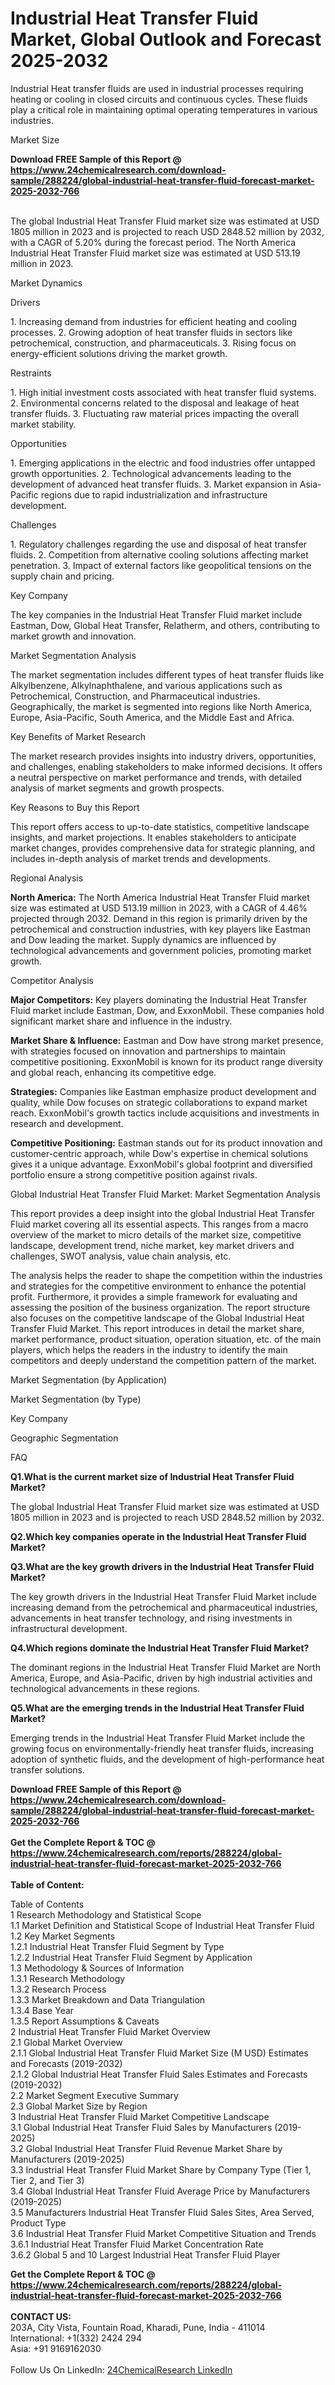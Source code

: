 <h1>Industrial Heat Transfer Fluid Market, Global Outlook and Forecast 2025-2032</h1><p>Industrial Heat transfer fluids are used in industrial processes requiring heating or cooling in closed circuits and continuous cycles. These fluids play a critical role in maintaining optimal operating temperatures in various industries.</p><p>
Market Size</p><p>
</p><div><b>Download FREE Sample of this Report @ 
            <a href="https://www.24chemicalresearch.com/download-sample/288224/global-industrial-heat-transfer-fluid-forecast-market-2025-2032-766">
            https://www.24chemicalresearch.com/download-sample/288224/global-industrial-heat-transfer-fluid-forecast-market-2025-2032-766</a></b></div><br><p>The global Industrial Heat Transfer Fluid market size was estimated at USD 1805 million in 2023 and is projected to reach USD 2848.52 million by 2032, with a CAGR of 5.20% during the forecast period. The North America Industrial Heat Transfer Fluid market size was estimated at USD 513.19 million in 2023.</p><p>
Market Dynamics</p><p>
Drivers</p><p>
</p><p>1. Increasing demand from industries for efficient heating and cooling processes. 2. Growing adoption of heat transfer fluids in sectors like petrochemical, construction, and pharmaceuticals. 3. Rising focus on energy-efficient solutions driving the market growth.</p><p>
Restraints</p><p>
</p><p>1. High initial investment costs associated with heat transfer fluid systems. 2. Environmental concerns related to the disposal and leakage of heat transfer fluids. 3. Fluctuating raw material prices impacting the overall market stability.</p><p>
Opportunities</p><p>
</p><p>1. Emerging applications in the electric and food industries offer untapped growth opportunities. 2. Technological advancements leading to the development of advanced heat transfer fluids. 3. Market expansion in Asia-Pacific regions due to rapid industrialization and infrastructure development.</p><p>
Challenges</p><p>
</p><p>1. Regulatory challenges regarding the use and disposal of heat transfer fluids. 2. Competition from alternative cooling solutions affecting market penetration. 3. Impact of external factors like geopolitical tensions on the supply chain and pricing.</p><p>
Key Company</p><p>
</p><p>The key companies in the Industrial Heat Transfer Fluid market include Eastman, Dow, Global Heat Transfer, Relatherm, and others, contributing to market growth and innovation.</p><p>
Market Segmentation Analysis</p><p>
</p><p>The market segmentation includes different types of heat transfer fluids like Alkylbenzene, Alkylnaphthalene, and various applications such as Petrochemical, Construction, and Pharmaceutical industries. Geographically, the market is segmented into regions like North America, Europe, Asia-Pacific, South America, and the Middle East and Africa.</p><p>
Key Benefits of Market Research</p><p>
</p><p>The market research provides insights into industry drivers, opportunities, and challenges, enabling stakeholders to make informed decisions. It offers a neutral perspective on market performance and trends, with detailed analysis of market segments and growth prospects.</p><p>
Key Reasons to Buy this Report</p><p>
</p><p>This report offers access to up-to-date statistics, competitive landscape insights, and market projections. It enables stakeholders to anticipate market changes, provides comprehensive data for strategic planning, and includes in-depth analysis of market trends and developments.</p><p>
Regional Analysis</p><p>
</p><p><strong>North America:</strong> The North America Industrial Heat Transfer Fluid market size was estimated at USD 513.19 million in 2023, with a CAGR of 4.46% projected through 2032. Demand in this region is primarily driven by the petrochemical and construction industries, with key players like Eastman and Dow leading the market. Supply dynamics are influenced by technological advancements and government policies, promoting market growth.</p><p>
Competitor Analysis</p><p>
</p><p><strong>Major Competitors:</strong> Key players dominating the Industrial Heat Transfer Fluid market include Eastman, Dow, and ExxonMobil. These companies hold significant market share and influence in the industry.</p><p>
</p><p><strong>Market Share &amp; Influence:</strong> Eastman and Dow have strong market presence, with strategies focused on innovation and partnerships to maintain competitive positioning. ExxonMobil is known for its product range diversity and global reach, enhancing its competitive edge.</p><p>
</p><p><strong>Strategies:</strong> Companies like Eastman emphasize product development and quality, while Dow focuses on strategic collaborations to expand market reach. ExxonMobil's growth tactics include acquisitions and investments in research and development.</p><p>
</p><p><strong>Competitive Positioning:</strong> Eastman stands out for its product innovation and customer-centric approach, while Dow's expertise in chemical solutions gives it a unique advantage. ExxonMobil's global footprint and diversified portfolio ensure a strong competitive position against rivals.</p><p>
Global Industrial Heat Transfer Fluid Market: Market Segmentation Analysis</p><p>
</p><p>This report provides a deep insight into the global Industrial Heat Transfer Fluid market covering all its essential aspects. This ranges from a macro overview of the market to micro details of the market size, competitive landscape, development trend, niche market, key market drivers and challenges, SWOT analysis, value chain analysis, etc.</p><p>
</p><p>The analysis helps the reader to shape the competition within the industries and strategies for the competitive environment to enhance the potential profit. Furthermore, it provides a simple framework for evaluating and assessing the position of the business organization. The report structure also focuses on the competitive landscape of the Global Industrial Heat Transfer Fluid Market. This report introduces in detail the market share, market performance, product situation, operation situation, etc. of the main players, which helps the readers in the industry to identify the main competitors and deeply understand the competition pattern of the market.</p><p>
Market Segmentation (by Application)</p><p>
</p><p>
Market Segmentation (by Type)</p><p>
</p><p>
Key Company</p><p>
</p><p>
Geographic Segmentation</p><p>
</p><p>
FAQ </p><p>
<strong>Q1.What is the current market size of Industrial Heat Transfer Fluid Market?</strong></p><p>
</p><p>The global Industrial Heat Transfer Fluid market size was estimated at USD 1805 million in 2023 and is projected to reach USD 2848.52 million by 2032.</p><p>
<strong>Q2.Which key companies operate in the Industrial Heat Transfer Fluid Market?</strong></p><p>
</p><p>
<strong>Q3.What are the key growth drivers in the Industrial Heat Transfer Fluid Market?</strong></p><p>
</p><p>The key growth drivers in the Industrial Heat Transfer Fluid Market include increasing demand from the petrochemical and pharmaceutical industries, advancements in heat transfer technology, and rising investments in infrastructural development.</p><p>
<strong>Q4.Which regions dominate the Industrial Heat Transfer Fluid Market?</strong></p><p>
</p><p>The dominant regions in the Industrial Heat Transfer Fluid Market are North America, Europe, and Asia-Pacific, driven by high industrial activities and technological advancements in these regions.</p><p>
<strong>Q5.What are the emerging trends in the Industrial Heat Transfer Fluid Market?</strong></p><p>
</p><p>Emerging trends in the Industrial Heat Transfer Fluid Market include the growing focus on environmentally-friendly heat transfer fluids, increasing adoption of synthetic fluids, and the development of high-performance heat transfer solutions.</p><div><b>Download FREE Sample of this Report @ 
            <a href="https://www.24chemicalresearch.com/download-sample/288224/global-industrial-heat-transfer-fluid-forecast-market-2025-2032-766">
            https://www.24chemicalresearch.com/download-sample/288224/global-industrial-heat-transfer-fluid-forecast-market-2025-2032-766</a></b></div><br><div><b>Get the Complete Report & TOC @ 
            <a href="https://www.24chemicalresearch.com/reports/288224/global-industrial-heat-transfer-fluid-forecast-market-2025-2032-766">
            https://www.24chemicalresearch.com/reports/288224/global-industrial-heat-transfer-fluid-forecast-market-2025-2032-766</a></b></div><br>
            <b>Table of Content:</b><p>Table of Contents<br />
1 Research Methodology and Statistical Scope<br />
1.1 Market Definition and Statistical Scope of Industrial Heat Transfer Fluid<br />
1.2 Key Market Segments<br />
1.2.1 Industrial Heat Transfer Fluid Segment by Type<br />
1.2.2 Industrial Heat Transfer Fluid Segment by Application<br />
1.3 Methodology & Sources of Information<br />
1.3.1 Research Methodology<br />
1.3.2 Research Process<br />
1.3.3 Market Breakdown and Data Triangulation<br />
1.3.4 Base Year<br />
1.3.5 Report Assumptions & Caveats<br />
2 Industrial Heat Transfer Fluid Market Overview<br />
2.1 Global Market Overview<br />
2.1.1 Global Industrial Heat Transfer Fluid Market Size (M USD) Estimates and Forecasts (2019-2032)<br />
2.1.2 Global Industrial Heat Transfer Fluid Sales Estimates and Forecasts (2019-2032)<br />
2.2 Market Segment Executive Summary<br />
2.3 Global Market Size by Region<br />
3 Industrial Heat Transfer Fluid Market Competitive Landscape<br />
3.1 Global Industrial Heat Transfer Fluid Sales by Manufacturers (2019-2025)<br />
3.2 Global Industrial Heat Transfer Fluid Revenue Market Share by Manufacturers (2019-2025)<br />
3.3 Industrial Heat Transfer Fluid Market Share by Company Type (Tier 1, Tier 2, and Tier 3)<br />
3.4 Global Industrial Heat Transfer Fluid Average Price by Manufacturers (2019-2025)<br />
3.5 Manufacturers Industrial Heat Transfer Fluid Sales Sites, Area Served, Product Type<br />
3.6 Industrial Heat Transfer Fluid Market Competitive Situation and Trends<br />
3.6.1 Industrial Heat Transfer Fluid Market Concentration Rate<br />
3.6.2 Global 5 and 10 Largest Industrial Heat Transfer Fluid Player</p><div><b>Get the Complete Report & TOC @ 
            <a href="https://www.24chemicalresearch.com/reports/288224/global-industrial-heat-transfer-fluid-forecast-market-2025-2032-766">
            https://www.24chemicalresearch.com/reports/288224/global-industrial-heat-transfer-fluid-forecast-market-2025-2032-766</a></b></div><br><b>CONTACT US:</b><br>
            203A, City Vista, Fountain Road, Kharadi, Pune, India - 411014<br>
            International: +1(332) 2424 294<br>
            Asia: +91 9169162030 <br><br>
            Follow Us On LinkedIn: <a href="https://www.linkedin.com/company/24chemicalresearch/">24ChemicalResearch LinkedIn</a>